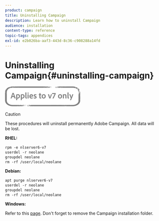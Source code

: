 ```yaml
---
product: campaign
title: Uninstalling Campaign
description: Learn how to uninstall Campaign
audience: installation
content-type: reference
topic-tags: appendices
exl-id: e2b026ba-aaf3-443d-8c36-c908288a14fd
---
```

# Uninstalling Campaign{#uninstalling-campaign}

![](../../assets/v7-only.svg)

>[!CAUTION]
>
>These procedures will uninstall permanently Adobe Campaign. All data will be lost.

**RHEL:**

```
rpm -e nlserver6-v7
userdel -r neolane
groupdel neolane
rm -rf /user/local/neolane
```

**Debian:**

```
apt purge nlserver6-v7
userdel -r neolane
groupdel neolane
rm -rf /user/local/neolane
```

**Windows:**

Refer to this [page](../../migration/using/migrating-in-windows-for-adobe-campaign-7.md#deleting-and-cleansing-adobe-campaign-previous-version). Don't forget to remove the Campaign installation folder.
